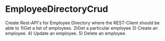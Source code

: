 # EmployeeDirectoryCrud
Create Rest-API's for Employee Directory where the REST-Client should be able to 1)Get a list of employees. 2)Get a particular employee 3) Create an employee. 4) Update an employee. 5) Delete an employee.
